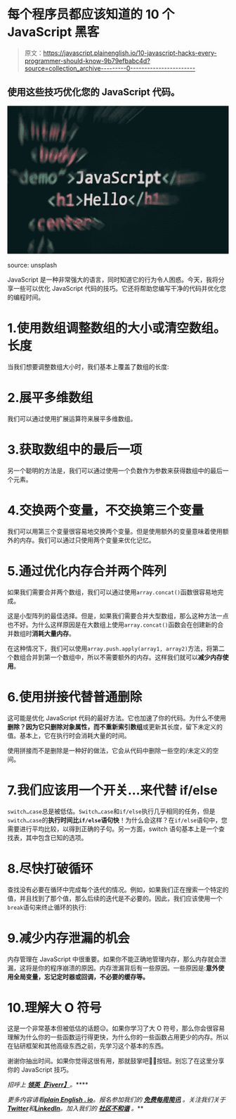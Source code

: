 # 每个程序员都应该知道的 10 个 JavaScript 黑客

> 原文：<https://javascript.plainenglish.io/10-javascript-hacks-every-programmer-should-know-9b79efbabc4d?source=collection_archive---------0----------------------->

## 使用这些技巧优化您的 JavaScript 代码。

![](img/ff311c549f933c770be2be71cfc66474.png)

source: unsplash

JavaScript 是一种非常强大的语言，同时知道它的行为令人困惑。今天，我将分享一些可以优化 JavaScript 代码的技巧。它还将帮助您编写干净的代码并优化您的编程时间。

# 1.使用数组调整数组的大小或清空数组。长度

当我们想要调整数组大小时，我们基本上覆盖了数组的长度:

# 2.展平多维数组

我们可以通过使用扩展运算符来展平多维数组。

# 3.获取数组中的最后一项

另一个聪明的方法是，我们可以通过使用一个负数作为参数来获得数组中的最后一个元素。

# 4.交换两个变量，不交换第三个变量

我们可以用第三个变量很容易地交换两个变量。但是使用额外的变量意味着使用额外的内存。我们可以通过只使用两个变量来优化记忆。

# 5.通过优化内存合并两个阵列

如果我们需要合并两个数组，我们可以通过使用`array.concat()`函数很容易地完成。

这是小型阵列的最佳选择。但是，如果我们需要合并大型数组，那么这种方法一点也不好。为什么这样原因是在大数组上使用`array.concat()`函数会在创建新的合并数组时**消耗大量内存**。

在这种情况下，我们可以使用`array.push.apply(array1, array2)`方法，将第二个数组合并到第一个数组中，所以不需要额外的内存。这样我们就可以**减少内存使用**。

# 6.使用拼接代替普通删除

这可能是优化 JavaScript 代码的最好方法。它也加速了你的代码。为什么不使用**删除？**因为它只删除对象属性，而不**重新索引数组**或更新其长度，留下未定义的值。基本上，它在执行时会消耗大量的时间。

使用拼接而不是删除是一种好的做法，它会从代码中删除一些空的/未定义的空间。

# 7.我们应该用一个开关…来代替 if/else

`switch…case`总是被低估。`Switch…case`和`if/else`执行几乎相同的任务，但是`switch…case`的**执行时间比`if/else`语句快**！为什么会这样？在`if/else`语句中，您需要进行平均比较，以得到正确的子句。另一方面，switch 语句基本上是一个查找表，其中包含已知的选项。

# 8.尽快打破循环

查找没有必要在循环中完成每个迭代的情况。例如，如果我们正在搜索一个特定的值，并且找到了那个值，那么后续的迭代是不必要的。因此，我们应该使用一个`break`语句来终止循环的执行:

# 9.减少内存泄漏的机会

内存管理在 JavaScript 中很重要。如果你不能正确地管理内存，那么内存就会泄漏，这将是你的程序崩溃的原因。内存泄漏背后有一些原因。一些原因是:**意外使用全局变量，忘记定时器或回调，不必要的缓存等。**

# 10.理解大 O 符号

这是一个非常基本但被低估的话题😥。如果你学习了大 O 符号，那么你会很容易理解为什么你的一些函数运行得更快，为什么你的一些函数占用更少的内存。所以在钻研框架和其他高级东西之前，先学习这个基本的东西。

谢谢你抽出时间。如果你觉得这很有用，那就鼓掌吧👏👏按钮。别忘了在这里分享你的 JavaScript 技巧。

*招呼上* [***领英***](https://www.linkedin.com/in/ruhulcse/)**[***【Fiverr】***](https://www.fiverr.com/ruhul_1995/do-your-javascript-react-nodejs-api-mongodb-mern-stack)***。*****

***更多内容请看*[***plain English . io***](https://plainenglish.io/)*。报名参加我们的* [***免费每周简讯***](http://newsletter.plainenglish.io/) *。关注我们关于*[***Twitter***](https://twitter.com/inPlainEngHQ)*和*[***LinkedIn***](https://www.linkedin.com/company/inplainenglish/)*。加入我们的* [***社区不和谐***](https://discord.gg/GtDtUAvyhW) *。***